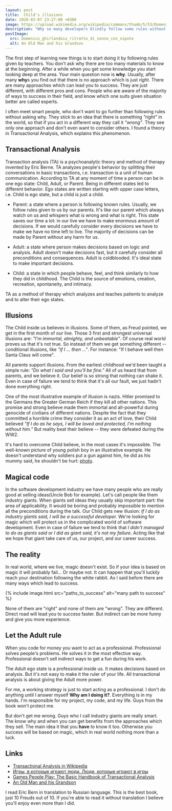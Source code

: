 ```yaml
---
layout: post
title:  Child's illusions
date: 2020-03-07 23:27:00 +0300
image: https://upload.wikimedia.org/wikipedia/commons/thumb/5/53/Domenico_ghirlandaio%2C_ritratto_di_nonno_con_nipote.jpg/176px-Domenico_ghirlandaio%2C_ritratto_di_nonno_con_nipote.jpg
description: "Why so many developers blindly follow some rules without proper understanding? Transactional Analysis has an answer."
postImage:
  src: Domenico_ghirlandaio_ritratto_di_nonno_con_nipote
  alt: An Old Man and his Grandson
---
```


The first step of learning new things is to start doing it by following rules given by teachers.
You don't ask why there are too many materials to know at the beginning.
After a while when you get some knowledge you start looking deep at the area.
Your main question now is **why**.
Usually, after many **why**s you find out that there is no approach which is just *right*.
There are many approaches which can lead you to success.
They are just different, with different pros and cons.
People who are aware of the majority of ways to success in their field,
and know which one suits given situation better are called experts.

I often meet smart people, who don't want to go further than following rules without asking why.
They stick to an idea that there is something *"right"* in the world,
so that if you act in a different way they call it *"wrong"*.
They see only one approach and don't even want to consider others.
I found a theory in Transactional Analysis, which explains this phenomenon.

## Transactional Analysis

Transaction analysis (TA) is a psychoanalytic theory and method of therapy invented by Eric Berne.
TA analyzes people's behavior by splitting their conversations in basic transactions, i.e. transaction is a unit of human communication.
According to TA at any moment of time a person can be in one ego state: Child, Adult, or Parent.
Being in different states led to different behavior.
Ego states are written starting with upper case letters, i.e. Child is ego state, but a child is just a child.

* Parent: a state where a person is following known rules.
Usually, we follow rules given to us by our parents.
It's like our parent which always watch on us and whispers what is wrong and what is right.
This state saves our time a lot: in our live we have to make enormous amount of decisions.
If we would carefully consider every decisions we have to make we have no time left to live.
The majority of decisions can be made by Parent without any harm for us.

* Adult: a state where person makes decisions based on logic and analysis.
Adult doesn't make decisions fast, but it carefully consider all preconditions and consequences.
Adult is coldblooded.
It's ideal state to make important decisions.

* Child: a state in which people behave, feel, and think similarly to how they did in childhood.
The Child is the source of emotions, creation, recreation, spontaneity, and intimacy.

TA as a method of therapy which analyzes and teaches patients to analyze and to alter their ego states. 

## Illusions

The Child inside us believes in illusions.
Some of them, as Freud pointed, we get in the first month of our live.
Those 3 first and strongest universal illusions are: *"I'm immortal, almighty, and unbeatable"*.
Of course real world proves us that it's not true.
So instead of them we get something different -- conditional illusions, like *"if I ... then ..."*.
For instance: "If I behave well then Santa Claus will come".

All parents support illusions.
From the earliest childhood we'd been taught a simple rule:
*"Do what I said and you'll be fine."*
All of us heard that from parents, and we believe it.
Our belief is so strong that nothing can shake it.
Even in case of failure we tend to think that it's all our fault,
we just hadn't done everything right. 

One of the most illustrative example of illusion is nazis.
Hitler promised to the Germans the Greater German Reich if they kill all other nations.
This promise and strong believe made them immortal and all-powerful during genocide of civilians of different nations.
Despite the fact that they committed a horrible crime they consider it as an act of love,
their Child believed
*"If I do as he says, I will be loved and protected, I'm nothing without him."*
But reality beat their believe -- they were defeated during the WW2.

It's hard to overcome Child believe,
in the most cases it's impossible.
The well-known picture of young polish boy in an illustrative example.
He doesn't understand why soldiers put a gun against him,
he did as his mummy said, he shouldn't be hurt:
[photo](https://commons.wikimedia.org/wiki/File:Stroop_Report_-_Warsaw_Ghetto_Uprising_06.jpg).

## Magical code

In the software development industry we have many people who are really good at selling ideas(Uncle Bob for example).
Let's call people like them industry giants.
When giants sell ideas they usually skip important part: the area of applicability.
It would be boring and probably impossible to mention all the preconditions during the talk.
Our Child gets new illusion: *If I do as industry giants said, I will be a successful developer.*
We're looking for magic which will protect us in the complicated world of software development.
Even in case of failure we tend to think that *I didn't managed to do as giants said*
or *I did as giant said, it's not my failure*.
Acting like that we hope that giant take care of us, our project, and our career success.

## The reality

In real world, where we live, magic doesn't exist.
So if your idea is based on magic it will probably fail...
Or maybe not.
It can happen that you'll luckily reach your destination following the white rabbit.
As I said before there are many ways which lead to success.

{% include image.html src="paths_to_success" alt="many path to success" %}

None of them are "right" and none of them are "wrong".
They are different.
Direct road will lead you to success faster.
But indirect can be more funny and give you more experience.

## Let the Adult rule

When you code for money you want to act as a professional.
Professional solves people's problems.
He solves it in the most effective way.
Professional doesn't sell indirect ways to get a fun during his work.

The Adult ego state is a professional inside us.
It makes decisions based on analysis.
But it's not easy to make it the ruler of your life.
All transactional analysis is about giving the Adult more power.

For me, a working strategy is just to start acting as a professional.
I don't do anything until I answer myself **Why am I doing it?**.
Everything is in my hands.
I'm responsible for my project, my code, and my life.
Guys from the book won't protect me.

But don't get me wrong.
Guys who I call industry giants are really smart.
The know why and when you can get benefits from the approaches which they sell.
The main idea it that you **have** to know it too.
Otherwise you success will be based on magic, which in real world nothing more than a luck.

## Links

* [Transactional Analysis in Wikipedia](https://en.wikipedia.org/wiki/Transactional_analysis)
* [Игры, в которые играют люди. Люди, которые играют в игры](https://www.litres.ru/erik-bern/igry-v-kotorye-igraut-ludi-ludi-kotorye-igraut-v-igry/?lfrom=583296668&ref_key=d87de77f3d6dd6b69c3b619a67b3e591f96847d4e0ad5054570da505ad32bee1&ref_offer=1)
* [Games People Play: The Basic Handbook of Transactional Analysis](https://www.amazon.com/Games-People-Play-Transactional-Analysis/dp/0345410033/)
* [An Old Man and his Grandson](https://en.wikipedia.org/wiki/An_Old_Man_and_his_Grandson)

I read Eric Bern in translation to Russian language.
This is the best book, just 10 Freuds out of 10.
If you're able to read it without translation I believe you'll enjoy even more than I did.